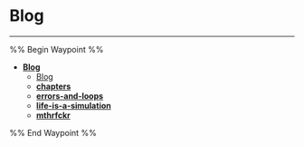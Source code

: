 # Blog

---

%% Begin Waypoint %%
- **[Blog](./Blog.md)**
	- [Blog](./Blog.md)
	- **[chapters](./chapters/chapters.md)**
	- **[errors-and-loops](./errors-and-loops/errors-and-loops.md)**
	- **[life-is-a-simulation](./life-is-a-simulation/life-is-a-simulation.md)**
	- **[mthrfckr](./mthrfckr/mthrfckr.md)**

%% End Waypoint %%
